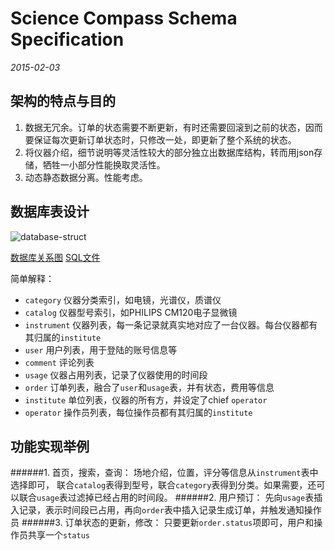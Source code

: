 Science Compass Schema Specification
======
_2015-02-03_

架构的特点与目的
------
1. 数据无冗余。订单的状态需要不断更新，有时还需要回滚到之前的状态，因而要保证每次更新订单状态时，只修改一处，即更新了整个系统的状态。
2. 将仪器介绍，细节说明等灵活性较大的部分独立出数据库结构，转而用json存储，牺牲一小部分性能换取灵活性。
3. 动态静态数据分离。性能考虑。

数据库表设计
---
![database-struct](https://gitcafe.com/PillowSky/scicompass/raw/master/doc/img/database-struct.png "database-struct")

[数据库关系图](https://gitcafe.com/PillowSky/scicompass/raw/master/doc/img/database-struct.png)
[SQL文件](https://gitcafe.com/PillowSky/scicompass/raw/master/doc/database-struct.sql)

简单解释：

* `category` 仪器分类索引，如电镜，光谱仪，质谱仪  
* `catalog` 仪器型号索引，如PHILIPS CM120电子显微镜  
* `instrument` 仪器列表，每一条记录就真实地对应了一台仪器。每台仪器都有其归属的`institute`
* `user` 用户列表，用于登陆的账号信息等
* `comment` 评论列表
* `usage` 仪器占用列表，记录了仪器使用的时间段
* `order` 订单列表，融合了`user`和`usage`表，并有状态，费用等信息
* `institute` 单位列表，仪器的所有方，并设定了chief `operator`
* `operator` 操作员列表，每位操作员都有其归属的`institute`

功能实现举例
------
######1. 首页，搜索，查询：
   场地介绍，位置，评分等信息从`instrument`表中选择即可， 联合`catalog`表得到型号，联合`category`表得到分类。如果需要，还可以联合`usage`表过滤掉已经占用的时间段。
######2. 用户预订：
   先向`usage`表插入记录，表示时间段已占用，再向`order`表中插入记录生成订单，并触发通知操作员
######3. 订单状态的更新，修改：
   只要更新`order.status`项即可，用户和操作员共享一个`status`
